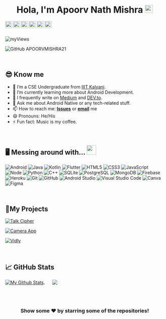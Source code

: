  <div align="center">
  
# Hola, I'm Apoorv Nath Mishra <img src="https://media.giphy.com/media/hvRJCLFzcasrR4ia7z/giphy.gif" width="25px">
  
  </div>
<!-- <p align="left"> <img src="https://komarev.com/ghpvc/?username=APOORVMISHRA21&label=Profile Views&color=blue&style=plastic" alt="iampawan" /> </p> --> 

<a href="https://www.linkedin.com/in/apoorv-mishra-2101/">
  <img align="left" alt="My LinkedIn" width="22px" src="https://cdn.jsdelivr.net/npm/simple-icons@v3/icons/linkedin.svg" />
</a>
<a href="https://github.com/APOORVMISHRA21">
  <img align="left" alt="My Github" width="22px" src="https://cdn.jsdelivr.net/npm/simple-icons@v3/icons/github.svg" />
</a>
<a href="https://dev.to/apoorvmishra21">
  <img align="left" alt="My DEV.to" width="22px" src="https://cdn.jsdelivr.net/npm/simple-icons@3.13.0/icons/dev-dot-to.svg" />
</a>
<a href="https://instagram.com/apoorv.01_/">
  <img align="left" alt="My Instagram" width="22px" src="https://cdn.jsdelivr.net/npm/simple-icons@v3/icons/instagram.svg" />
</a>
<a href="https://www.facebook.com/apoorv.mishra.1253">
  <img align="left" alt="My Facebook" width="22px" src="https://cdn.jsdelivr.net/npm/simple-icons@v3/icons/facebook.svg" />
</a>
<a href="https://www.youtube.com/channel/UCZwwvbojug3Twq-agMmslNg/">
  <img align="left" alt="My Youtube" width="22px" src="https://cdn.jsdelivr.net/npm/simple-icons@v3/icons/youtube.svg" />
</a>
<br>
<br>

<p align="left"> <img src="https://komarev.com/ghpvc/?username=APOORVMISHRA21&label=Profile Views&color=blue&theme=dark&style=flat-square" alt="myViews" />

![GitHub APOORVMISHRA21](https://img.shields.io/github/followers/APOORVMISHRA21?label=Followers&style=flat-square)
 </p>
<br>


## 😎 Know me 

- 🏦 I’m a CSE Undergraduate from [IIIT Kalyani](http://iiitkalyani.ac.in/).
- 🌱 I’m currently learning more about Android Development.
- 📝 I frequently write on [Medium](https://armaanmishraapoorv.medium.com/) and [DEV.to](https://dev.to/apoorvmishra21).
- 💬 Ask me about Android Native or any tech-related stuff.
- 📫 How to reach me: <a href="https://github.com/APOORVMISHRA21/APOORVMISHRA21/issues/new"><b>Issues</b></a>
or <a href="mailto:armaanmishraapoorv@gmail.com"><b>email</b></a> me
- 😄 Pronouns: He/His
- ⚡ Fun fact: Music is my coffee.
<br>

## 🖥️ Messing around with... <img src="https://media.giphy.com/media/WUlplcMpOCEmTGBtBW/giphy.gif" width="30">

![Android](https://img.shields.io/badge/-Android-black?style=flat-square&logo=Android)
![Java](https://img.shields.io/badge/-Java-black?style=flat-square&logo=Java)
![Kotlin](https://img.shields.io/badge/-Kotlin-black?style=flat-square&logo=Kotlin)
![Flutter](https://img.shields.io/badge/-Flutter-black?style=flat-square&logo=Flutter)
![HTML5](https://img.shields.io/badge/-HTML5-black?style=flat-square&logo=html5&logoColor=white)
![CSS3](https://img.shields.io/badge/-CSS3-black?style=flat-square&logo=css3)
![JavaScript](https://img.shields.io/badge/-JavaScript-black?style=flat-square&logo=JavaScript)
![Node](https://img.shields.io/badge/-NodeJS-black?style=flat-square&logo=Node.js)
![Python](https://img.shields.io/badge/-Python-black?style=flat-square&logo=Python)
![C++](https://img.shields.io/badge/-C++-black?style=flat-square&logo=c)
![SQLite](https://img.shields.io/badge/-SQLite-black?style=flat-square&logo=SQLite)
![PostgreSQL](https://img.shields.io/badge/-PostgreSQL-black?style=flat-square&logo=postgresql)
![MongoDB](https://img.shields.io/badge/-MongoDB-black?style=flat-square&logo=MongoDB)
![Firebase](https://img.shields.io/badge/-Firebase-black?style=flat-square&logo=Firebase)
![Heroku](https://img.shields.io/badge/-Heroku-black?style=flat-square&logo=heroku)
![Git](https://img.shields.io/badge/-Git-black?style=flat-square&logo=git)
![GitHub](https://img.shields.io/badge/-GitHub-black?style=flat-square&logo=github)
![Android Studio](https://img.shields.io/badge/-Android_Studio-black?style=flat-square&logo=Android-Studio)
![Visual Studio Code](https://img.shields.io/badge/-Visual_Studio_Code-black?style=flat-square&logo=Visual-Studio-Code)
![Canva](https://img.shields.io/badge/-Canva-black?style=flat-square&logo=Canva)
![Figma](https://img.shields.io/badge/-Figma-black?style=flat-square&logo=Figma)


<br>

## 📂My Projects

[![Talk Cipher](https://github-readme-stats.vercel.app/api/pin/?username=APOORVMISHRA21&repo=talkCipher&show_owner=true&theme=dark)](https://github.com/APOORVMISHRA21/talkCipher)


[![Camera App](https://github-readme-stats.vercel.app/api/pin/?username=APOORVMISHRA21&repo=cameraApp&show_owner=true&theme=dark)](https://github.com/APOORVMISHRA21/cameraApp)


[![Vidly](https://github-readme-stats.vercel.app/api/pin/?username=APOORVMISHRA21&repo=vidly&show_owner=true&theme=dark)](https://github.com/APOORVMISHRA21/vidly)

<br>

## &#x1f4c8; GitHub Stats

<a href="https://github.com/APOORVMISHRA21">
<img align="center" src="https://github-readme-stats.vercel.app/api?username=APOORVMISHRA21&count_private=true&show_icons=true&title_color=ffc857&icon_color=8ac926&text_color=daf7dc&bg_color=151515" alt="My Github Stats">
  </a>
&nbsp &nbsp &nbsp
<a href="https://github.com/APOORVMISHRA21">
  <img align="center" size="48px" src="https://github-readme-stats.vercel.app/api/top-langs/?username=APOORVMISHRA21&theme=dark&layout=compact&show_icons=true&title_color=ffc857&icon_color=8ac926&text_color=daf7dc&bg_color=151515" />
</a>

<br><br>

<div align="center">

### Show some ❤️ by starring some of the repositories!

</div>
<!--
**APOORVMISHRA21/APOORVMISHRA21** is a ✨ _special_ ✨ repository because its `README.md` (this file) appears on your GitHub profile.

Here are some ideas to get you started:

- 🔭 I’m currently working on ...
- 🌱 I’m currently learning ...
- 👯 I’m looking to collaborate on ...
- 🤔 I’m looking for help with ...
- 💬 Ask me about ...
- 📫 How to reach me: ...
- 😄 Pronouns: ...
- ⚡ Fun fact: ...
-->
